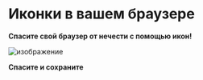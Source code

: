 # Иконки в вашем браузере
<b>Спасите свой браузер от нечести с помощью икон!</b>

![изображение](https://github.com/user-attachments/assets/83f72152-0857-4b8e-85f6-d31c3846e327)

<b>Спасите и сохраните</b>
